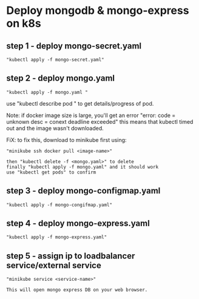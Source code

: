 # Deploy mongodb & mongo-express on k8s

## step 1 - deploy mongo-secret.yaml 

    "kubectl apply -f mongo-secret.yaml"

## step 2 - deploy mongo.yaml

    "kubectl apply -f mongo.yaml "

use "kubectl describe pod <pod-name>" to get details/progress of pod.

Note: if docker image size is large, you'll get an error "error: code = unknown desc = conext deadline exceeded"
    this means that kubectl timed out and the image wasn't downloaded. 

FiX: to fix this, download to minikube first using:

    "minikube ssh docker pull <image-name>"

    then "kubectl delete -f <mongo.yaml>" to delete 
    finally "kubectl apply -f mongo.yaml" and it should work
    use "kubectl get pods" to confirm 

## step 3 - deploy mongo-configmap.yaml

    "kubectl apply -f mongo-congifmap.yaml"

## step 4 - deploy mongo-express.yaml

    "kubectl apply -f mongo-express.yaml"

## step 5 - assign ip to loadbalancer service/external service

    "minikube service <service-name>"
    
    This will open mongo express DB on your web browser. 
